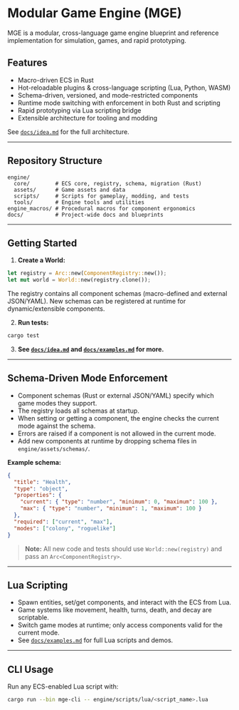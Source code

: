 # Modular Game Engine (MGE)

MGE is a modular, cross-language game engine blueprint and reference implementation for simulation, games, and rapid prototyping.

## Features

- Macro-driven ECS in Rust
- Hot-reloadable plugins & cross-language scripting (Lua, Python, WASM)
- Schema-driven, versioned, and mode-restricted components
- Runtime mode switching with enforcement in both Rust and scripting
- Rapid prototyping via Lua scripting bridge
- Extensible architecture for tooling and modding

See [`docs/idea.md`](docs/idea.md) for the full architecture.

---

## Repository Structure

```text
engine/
  core/        # ECS core, registry, schema, migration (Rust)
  assets/      # Game assets and data
  scripts/     # Scripts for gameplay, modding, and tests
  tools/       # Engine tools and utilities
engine_macros/ # Procedural macros for component ergonomics
docs/          # Project-wide docs and blueprints
```

---

## Getting Started

1. **Create a World:**

```rust
let registry = Arc::new(ComponentRegistry::new());
let mut world = World::new(registry.clone());
```

The registry contains all component schemas (macro-defined and external JSON/YAML).
New schemas can be registered at runtime for dynamic/extensible components.

2. **Run tests:**

```bash
cargo test
```

3. **See [`docs/idea.md`](docs/idea.md) and [`docs/examples.md`](docs/examples.md) for more.**

---

## Schema-Driven Mode Enforcement

- Component schemas (Rust or external JSON/YAML) specify which game modes they support.
- The registry loads all schemas at startup.
- When setting or getting a component, the engine checks the current mode against the schema.
- Errors are raised if a component is not allowed in the current mode.
- Add new components at runtime by dropping schema files in `engine/assets/schemas/`.

**Example schema:**

```json
{
  "title": "Health",
  "type": "object",
  "properties": {
    "current": { "type": "number", "minimum": 0, "maximum": 100 },
    "max": { "type": "number", "minimum": 1, "maximum": 100 }
  },
  "required": ["current", "max"],
  "modes": ["colony", "roguelike"]
}
```

> **Note:** All new code and tests should use `World::new(registry)` and pass an `Arc<ComponentRegistry>`.

---

## Lua Scripting

- Spawn entities, set/get components, and interact with the ECS from Lua.
- Game systems like movement, health, turns, death, and decay are scriptable.
- Switch game modes at runtime; only access components valid for the current mode.
- See [`docs/examples.md`](docs/examples.md) for full Lua scripts and demos.

---

## CLI Usage

Run any ECS-enabled Lua script with:

```bash
cargo run --bin mge-cli -- engine/scripts/lua/<script_name>.lua
```

